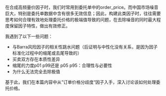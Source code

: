 在合成高频量价因子时，我们时常用到委托单中的order_price。而中国市场噪音巨大，特别是委托单数据中含有很多无效信息；因此，构建此类因子时，往往需要思考如何合理有效地处理委托价格的极端值导致的问题，在去除噪音的同时最大程度保留因子特性，做出有效修正。

我遇到了以下一些问题：

- 与Barra风险因子的相关性跳水问题（后证明与中性化没有关系，是因为因子标准化过程中的缩尾或去尾导致的）
- 买卖双方存在本质性差异
- 缩尾的力度p01 p99还是 p05 p95：合理性与必要性
- 为什么无法完全去除极值

基于此，我们在本篇内容中从”订单价格分歧度“因子入手，深入讨论该如何处理委托价格。
